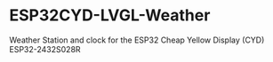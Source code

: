 # ESP32CYD-LVGL-Weather
Weather Station and clock for the ESP32 Cheap Yellow Display (CYD) ESP32-2432S028R
